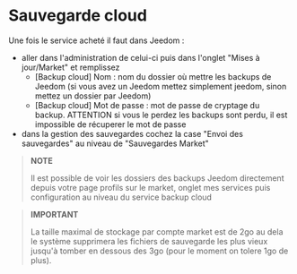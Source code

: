 # Sauvegarde cloud

Une fois le service acheté il faut dans Jeedom : 

- aller dans l'administration de celui-ci puis dans l'onglet "Mises à jour/Market" et remplissez
  - [Backup cloud] Nom : nom du dossier où mettre les backups de Jeedom (si vous avez un Jeedom mettez simplement jeedom, sinon mettez un dossier par Jeedom)
  - [Backup cloud] Mot de passe : mot de passe de cryptage du backup. ATTENTION si vous le perdez les backups sont perdu, il est impossible de récuperer le mot de passe
- dans la gestion des sauvegardes cochez la case "Envoi des sauvegardes" au niveau de "Sauvegardes Market"

>**NOTE**
>
>Il est possible de voir les dossiers des backups Jeedom directement depuis votre page profils sur le market, onglet mes services puis configuration au niveau du service backup cloud

>**IMPORTANT**
>
>La taille maximal de stockage par compte market est de 2go au dela le système supprimera les fichiers de sauvegarde les plus vieux jusqu'à tomber en dessous des 3go (pour le moment on tolere 1go de plus).
